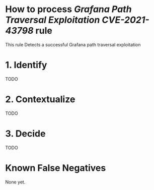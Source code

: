 # How to process *Grafana Path Traversal Exploitation CVE-2021-43798* rule
This rule Detects a successful Grafana path traversal exploitation

# 1. Identify
TODO

# 2. Contextualize
TODO

# 3. Decide
TODO

# Known False Negatives
None yet.
